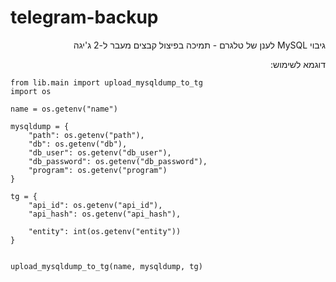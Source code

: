# telegram-backup
<div dir="rtl" text-align="right">
גיבוי MySQL לענן של טלגרם
- תמיכה בפיצול קבצים מעבר ל-2 ג'יגה


דוגמא לשימוש:
<div dir="ltr" text-align="left">

    from lib.main import upload_mysqldump_to_tg
    import os

    name = os.getenv("name")

    mysqldump = {
        "path": os.getenv("path"),
        "db": os.getenv("db"),
        "db_user": os.getenv("db_user"),
        "db_password": os.getenv("db_password"),
        "program": os.getenv("program")
    }

    tg = {
        "api_id": os.getenv("api_id"),
        "api_hash": os.getenv("api_hash"),

        "entity": int(os.getenv("entity"))
    }


    upload_mysqldump_to_tg(name, mysqldump, tg)
